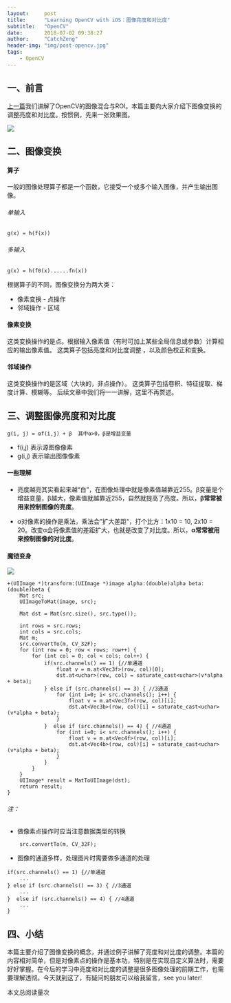 ```yaml
---
layout:     post
title:      "Learning OpenCV with iOS：图像亮度和对比度"
subtitle:   "OpenCV"
date:       2018-07-02 09:38:27 
author:     "CatchZeng"
header-img: "img/post-opencv.jpg"
tags:
    - OpenCV
---
```

<span id="busuanzi_container_page_pv"></span>

## 一、前言

[上一篇](http://catchzeng.com/2018/06/24/Learning-OpenCV-with-iOS-图像混合与ROI/)我们讲解了OpenCV的图像混合与ROI。本篇主要向大家介绍下图像变换的调整亮度和对比度。按惯例，先来一张效果图。

![](/img/in-post/post-opencv/lightness-1.gif)


## 二、图像变换

#### 算子
一般的图像处理算子都是一个函数，它接受一个或多个输入图像，并产生输出图像。
###### 单输入
```
g(x) = h(f(x))
```

###### 多输入
```
g(x) = h(f0(x)......fn(x))
```

根据算子的不同，图像变换分为两大类：

* 像素变换 - 点操作
* 邻域操作 - 区域

#### 像素变换

这类变换操作的是点。根据输入像素值（有时可加上某些全局信息或参数）计算相应的输出像素值。
这类算子包括亮度和对比度调整 ，以及颜色校正和变换。

#### 邻域操作

这类变换操作的是区域（大块的，非点操作）。
这类算子包括卷积、特征提取、梯度计算、模糊等。
后续文章中我们将一一讲解，这里不再赘述。

## 三、调整图像亮度和对比度

```
g(i, j) = αf(i,j) + β  其中α>0，β是增益变量
```
* f(i,j) 表示源图像像素
* g(i,j) 表示输出图像像素

#### 一些理解

* 亮度越亮其实看起来越“白”，在图像处理中就是像素值越靠近255。β变量是个增益变量，β越大，像素值就越靠近255，自然就提高了亮度。所以，**β常常被用来控制图像的亮度**。

* α对像素的操作是乘法，乘法会”扩大差距“，打个比方：1x10 = 10, 2x10 = 20。改变α会将像素值的差距扩大，也就是改变了对比度。所以，**α常常被用来控制图像的对比度**。


#### 魔铠变身

![](/img/in-post/post-opencv/lightness-2.gif)

```
+(UIImage *)transform:(UIImage *)image alpha:(double)alpha beta:(double)beta {
    Mat src;
    UIImageToMat(image, src);
    
    Mat dst = Mat(src.size(), src.type());
    
    int rows = src.rows;
    int cols = src.cols;
    Mat m;
    src.convertTo(m, CV_32F);
    for (int row = 0; row < rows; row++) {
        for (int col = 0; col < cols; col++) {
            if(src.channels() == 1) {//单通道
                float v = m.at<Vec3f>(row, col)[0];
                dst.at<uchar>(row, col) = saturate_cast<uchar>(v*alpha + beta);
            } else if (src.channels() == 3) { //3通道
                for (int i=0; i< src.channels(); i++) {
                    float v = m.at<Vec3f>(row, col)[i];
                    dst.at<Vec3b>(row, col)[i] = saturate_cast<uchar>(v*alpha + beta);
                }
            }  else if (src.channels() == 4) { //4通道
                for (int i=0; i< src.channels(); i++) {
                    float v = m.at<Vec4f>(row, col)[i];
                    dst.at<Vec4b>(row, col)[i] = saturate_cast<uchar>(v*alpha + beta);
                }
            }
        }
    }
    UIImage* result = MatToUIImage(dst);
    return result;
}
```
###### 注：

* 做像素点操作时应当注意数据类型的转换

```
    src.convertTo(m, CV_32F);
```

* 图像的通道多样，处理图片时需要做多通道的处理

```
if(src.channels() == 1) {//单通道
    ...
} else if (src.channels() == 3) { //3通道
    ...
}  else if (src.channels() == 4) { //4通道
    ...
}
```

## 四、小结

本篇主要介绍了图像变换的概念，并通过例子讲解了亮度和对比度的调整。本篇的内容相对简单，但是对像素点的操作是基本功，特别是在实现自定义算法时，需要好好掌握。在今后的学习中亮度和对比度的调整是很多图像处理的前期工作，也需要理解透彻。今天就到这了，有疑问的朋友可以给我留言，see you later!

<span id="busuanzi_container_page_pv">
本文总阅读量<span id="busuanzi_value_page_pv"></span>次
</span>